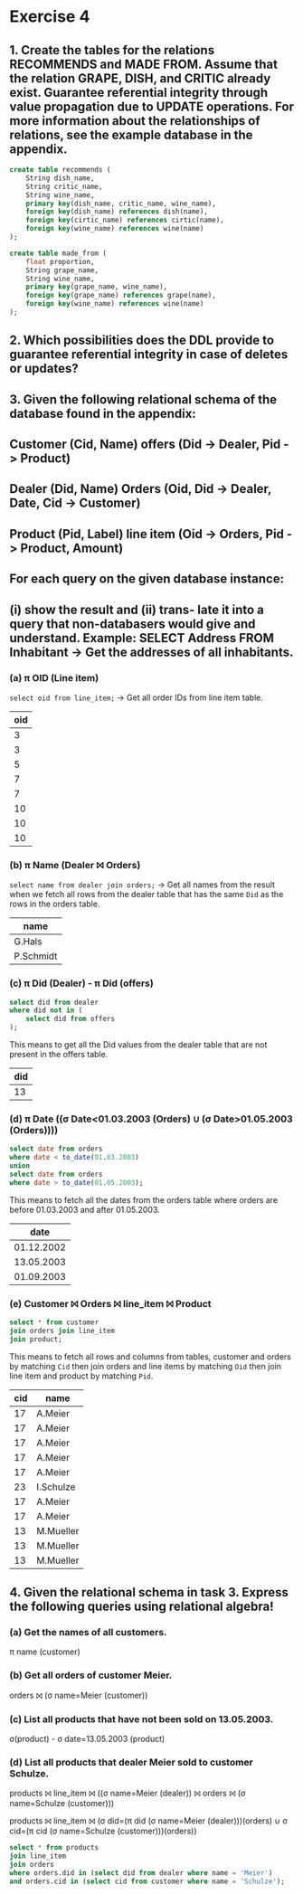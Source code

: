 # Exercise 4

## 1. Create the tables for the relations RECOMMENDS and MADE FROM. Assume that the relation GRAPE, DISH, and CRITIC already exist. Guarantee referential integrity through value propagation due to UPDATE operations. For more information about the relationships of relations, see the example database in the appendix.

```sql
create table recommends (
    String dish_name,
    String critic_name,
    String wine_name,
    primary key(dish_name, critic_name, wine_name),
    foreign key(dish_name) references dish(name),
    foreign key(cirtic_name) references cirtic(name),
    foreign key(wine_name) references wine(name)
);

create table made_from (
    float proportion,
    String grape_name,
    String wine_name,
    primary key(grape_name, wine_name),
    foreign key(grape_name) references grape(name),
    foreign key(wine_name) references wine(name)
);
```

## 2. Which possibilities does the DDL provide to guarantee referential integrity in case of deletes or updates?

## 3. Given the following relational schema of the database found in the appendix:
## Customer (Cid, Name) offers (Did -> Dealer, Pid -> Product) 
## Dealer (Did, Name) Orders (Oid, Did -> Dealer, Date, Cid -> Customer) 
## Product (Pid, Label) line item (Oid -> Orders, Pid -> Product, Amount) 
## For each query on the given database instance: 
## (i) show the result and (ii) trans- late it into a query that non-databasers would give and understand. Example: SELECT Address FROM Inhabitant ->  Get the addresses of all inhabitants.

### (a) π OID (Line item)

`select oid from line_item;` -> Get all order IDs from line item table.

| oid | 
|-----|
|  3  |
|  3  |
|  5  |
|  7  |
|  7  |
|  10 |
|  10 |
|  10 |

### (b) π Name (Dealer ⨝ Orders)

`select name from dealer join orders;` -> Get all names from the result when we fetch all rows from the dealer table that has the same `Did` as the rows in the orders table.

| name      |
|-----------|
| G.Hals    | 
| P.Schmidt |

### (c) π Did (Dealer) - π Did (offers)

```sql
select did from dealer
where did not in (
    select did from offers
);
```

This means to get all the Did values from the dealer table that are not present in the offers table.

| did |
|-----|
|  13 |

### (d) π Date ((σ Date<01.03.2003 (Orders) ∪ (σ Date>01.05.2003 (Orders))))

```sql
select date from orders
where date < to_date(01.03.2003)
union
select date from orders
where date > to_date(01.05.2003);
```

This means to fetch all the dates from the orders table where orders are before 01.03.2003 and after 01.05.2003.

| date       |
|------------|
| 01.12.2002 |
| 13.05.2003 |
| 01.09.2003 |

### (e) Customer ⨝ Orders ⨝ line_item ⨝ Product

```sql
select * from customer
join orders join line_item
join product;
```

This means to fetch all rows and columns from tables, customer and orders by matching `Cid` then join orders and line items by matching `Oid` then join line item and product by matching `Pid`.

| cid | name       |
|-----|------------|
| 17  | A.Meier    |
| 17  | A.Meier    |
| 17  | A.Meier    |
| 17  | A.Meier    |
| 17  | A.Meier    |
| 23  | I.Schulze  |
| 17  | A.Meier    |
| 17  | A.Meier    |
| 13  | M.Mueller  |
| 13  | M.Mueller  |
| 13  | M.Mueller  |

## 4. Given the relational schema in task 3. Express the following queries using relational algebra!

### (a) Get the names of all customers.

π name (customer)

### (b) Get all orders of customer Meier.

orders ⨝ (σ name=Meier (customer)) 

### (c) List all products that have not been sold on 13.05.2003.

σ(product) - σ date=13.05.2003 (product)

### (d) List all products that dealer Meier sold to customer Schulze.

products ⨝ line_item ⨝ ((σ name=Meier (dealer)) ⨝ orders ⨝ (σ name=Schulze (customer)))

products ⨝ line_item ⨝ (σ did=(π did (σ name=Meier (dealer)))(orders) ∪ σ cid=(π cid (σ name=Schulze (customer)))(orders))

```sql
select * from products 
join line_item 
join orders
where orders.did in (select did from dealer where name = 'Meier')
and orders.cid in (select cid from customer where name = 'Schulze');
```

